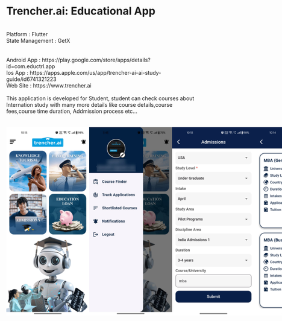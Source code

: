 # Trencher.ai: Educational App
<BR>
Platform : Flutter<BR>
State Management : GetX<BR>
<BR>
<BR>
Android App : https://play.google.com/store/apps/details?id=com.eductrl.app
<BR>
Ios App : https://apps.apple.com/us/app/trencher-ai-ai-study-guide/id6741321223
<BR>
Web Site : https://www.trencher.ai
<BR><BR>
This application is developed for Student, student can check courses about Internation study with many more details like course details,course fees,course time duration, Addmission process etc...<BR>

<BR>
<BR>


<div style="display: flex; align-items: center; justify-content: space-around;">
  <img src="ScreenShots/1.jpg" alt="Alt text" width="220" height="500">
  <img src="ScreenShots/2.jpg" alt="Alt text" width="220" height="500">
  <img src="ScreenShots/3.jpg" alt="Alt text" width="220" height="500">
  <img src="ScreenShots/4.jpg" alt="Alt text" width="220" height="500">
  <img src="ScreenShots/5.jpg" alt="Alt text" width="220" height="500">
</div>

